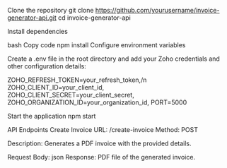 Clone the repository
git clone https://github.com/yourusername/invoice-generator-api.git
cd invoice-generator-api

Install dependencies

bash
Copy code
npm install
Configure environment variables

Create a .env file in the root directory and add your Zoho credentials and other configuration details:

ZOHO_REFRESH_TOKEN=your_refresh_token,/n
ZOHO_CLIENT_ID=your_client_id,
ZOHO_CLIENT_SECRET=your_client_secret,
ZOHO_ORGANIZATION_ID=your_organization_id,
PORT=5000

Start the application
npm start

API Endpoints
Create Invoice
URL: /create-invoice
Method: POST

Description: Generates a PDF invoice with the provided details.

Request Body: json 
Response: PDF file of the generated invoice.
